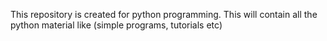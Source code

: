 This repository is created for python programming.
This will contain all the python material like (simple programs, tutorials etc)
